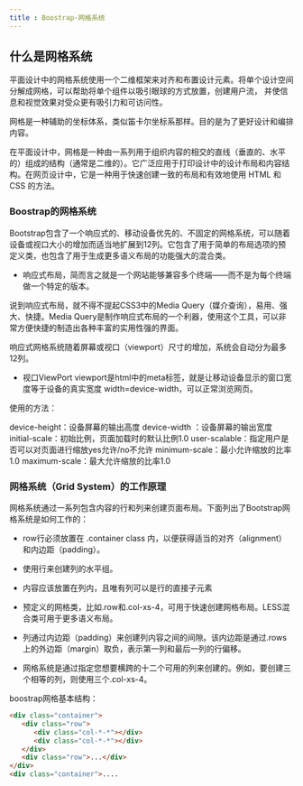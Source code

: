 ```yaml
---
title : Boostrap-网格系统
---
```


## 什么是网格系统

平面设计中的网格系统使用一个二维框架来对齐和布置设计元素。将单个设计空间分解成网格，可以帮助将单个组件以吸引眼球的方式放置，创建用户流，
并使信息和视觉效果对受众更有吸引力和可访问性。

网格是一种辅助的坐标体系，类似笛卡尔坐标系那样。目的是为了更好设计和编排内容。

在平面设计中，网格是一种由一系列用于组织内容的相交的直线（垂直的、水平的）组成的结构（通常是二维的）。它广泛应用于打印设计中的设计布局和内容结构。在网页设计中，它是一种用于快速创建一致的布局和有效地使用 HTML 和 CSS 的方法。

### Boostrap的网格系统

Bootstrap包含了一个响应式的、移动设备优先的、不固定的网格系统，可以随着设备或视口大小的增加而适当地扩展到12列。它包含了用于简单的布局选项的预定义类，也包含了用于生成更多语义布局的功能强大的混合类。

* 响应式布局，简而言之就是一个网站能够兼容多个终端——而不是为每个终端做一个特定的版本。

说到响应式布局，就不得不提起CSS3中的Media Query（媒介查询），易用、强大、快捷。Media Query是制作响应式布局的一个利器，使用这个工具，可以非常方便快捷的制造出各种丰富的实用性强的界面。

响应式网格系统随着屏幕或视口（viewport）尺寸的增加，系统会自动分为最多12列。

* 视口ViewPort
  viewport是html中的meta标签，就是让移动设备显示的窗口宽度等于设备的真实宽度 width=device-width，可以正常浏览网页。

使用的方法：

<meta name="viewport" content="视口的属性" />
device-height：设备屏幕的输出高度
device-width ：设备屏幕的输出宽度
initial-scale：初始比例，页面加载时的默认比例1.0
user-scalable：指定用户是否可以对页面进行缩放yes允许/no不允许
minimum-scale：最小允许缩放的比率1.0
maximum-scale：最大允许缩放的比率1.0

<meta name=viewport content="width=device-width,initial-scale=1.0, minimum-scale=1.0, maximum-scale=1.0, user-scalable=no,minimal-ui">

### 网格系统（Grid System）的工作原理

网格系统通过一系列包含内容的行和列来创建页面布局。下面列出了Bootstrap网格系统是如何工作的：

* row行必须放置在 .container class 内，以便获得适当的对齐（alignment）和内边距（padding）。

* 使用行来创建列的水平组。

* 内容应该放置在列内，且唯有列可以是行的直接子元素

* 预定义的网格类，比如.row和.col-xs-4，可用于快速创建网格布局。LESS混合类可用于更多语义布局。

* 列通过内边距（padding）来创建列内容之间的间隙。该内边距是通过.rows上的外边距（margin）取负，表示第一列和最后一列的行偏移。

* 网格系统是通过指定您想要横跨的十二个可用的列来创建的。例如，要创建三个相等的列，则使用三个.col-xs-4。

boostrap网格基本结构：

~~~html
<div class="container">
   <div class="row">
      <div class="col-*-*"></div>
      <div class="col-*-*"></div>      
   </div>
   <div class="row">...</div>
</div>
<div class="container">....
~~~

